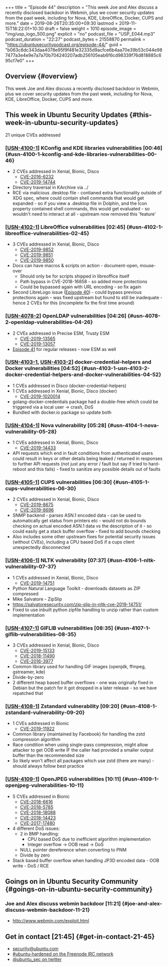 +++
title = "Episode 44"
description = "This week Joe and Alex discuss a recently disclosed backdoor in Webmin, plus we cover security updates from the past week, including for Nova, KDE, LibreOffice, Docker, CUPS and more."
date = 2019-08-26T20:35:00+09:30
lastmod = 2019-11-15T18:22:01+10:30
draft = false
weight = 1010
episode_image = "img/usp_logo_500.png"
explicit = "no"
podcast_file = "USP_E044.mp3"
podcast_duration = "22:27"
podcast_bytes = 21558870
permalink = "https://ubuntusecuritypodcast.org/episode-44/"
guid = "b063c8dc343daa4078e95f9f481e32335d9acfce6b4aa70e39b53c044e987477a3e4e9e7a7a70b704240207adb256105eab6f6cd98339f76d818885c695cf7e0"
+++

## Overview {#overview}

This week Joe and Alex discuss a recently disclosed backdoor in Webmin, plus we cover security updates from the past week, including for Nova, KDE, LibreOffice, Docker, CUPS and more.


## This week in Ubuntu Security Updates {#this-week-in-ubuntu-security-updates}

21 unique CVEs addressed


### [[USN-4100-1](https://usn.ubuntu.com/4100-1/)] KConfig and KDE libraries vulnerabilities [00:46] {#usn-4100-1-kconfig-and-kde-libraries-vulnerabilities-00-46}

-   2 CVEs addressed in Xenial, Bionic, Disco
    -   [CVE-2016-6232](https://people.canonical.com/~ubuntu-security/cve/CVE-2016-6232)
    -   [CVE-2019-14744](https://people.canonical.com/~ubuntu-security/cve/CVE-2019-14744)
-   Directory traversal in KArchive via ../
-   RCE via malicious .desktop file - contianed extra functionality outside
    of XDG spec, where could contain shell commands that would get expanded -
    so if you view a .desktop file in Dolphin, and the Icon property
    contained shell commands, this would get evaluated - so wouldn't need to
    interact at all - upstream now removed this 'feature'


### [[USN-4102-1](https://usn.ubuntu.com/4102-1/)] LibreOffice vulnerabilities [02:45] {#usn-4102-1-libreoffice-vulnerabilities-02-45}

-   3 CVEs addressed in Xenial, Bionic, Disco
    -   [CVE-2019-9852](https://people.canonical.com/~ubuntu-security/cve/CVE-2019-9852)
    -   [CVE-2019-9851](https://people.canonical.com/~ubuntu-security/cve/CVE-2019-9851)
    -   [CVE-2019-9850](https://people.canonical.com/~ubuntu-security/cve/CVE-2019-9850)
-   Docs can have macros & scripts on action - document-open, mouse-over
    -   Should only be for scripts shipped in libreoffice itself
    -   Path bypass in CVE-2018-16858 - so added more protections
    -   Could be bypassed again with URL encoding - so fix again
-   Second LibreLogo issue ([Episode 40](https://ubuntusecuritypodcast.org/episode-40/)) - could bypass previous protections
    again - was fixed upstream but found to still be inadequate - hence 2
    CVEs for this (incomplete fix the first time around)


### [[USN-4078-2](https://usn.ubuntu.com/4078-2/)] OpenLDAP vulnerabilities [04:26] {#usn-4078-2-openldap-vulnerabilities-04-26}

-   2 CVEs addressed in Precise ESM, Trusty ESM
    -   [CVE-2019-13565](https://people.canonical.com/~ubuntu-security/cve/CVE-2019-13565)
    -   [CVE-2019-13057](https://people.canonical.com/~ubuntu-security/cve/CVE-2019-13057)
-   [Episode 41](https://ubuntusecuritypodcast.org/episode-41/) for regular releases - now ESM as well


### [[USN-4103-1](https://usn.ubuntu.com/4103-1/), [USN-4103-2](https://usn.ubuntu.com/4103-2/)] docker-credential-helpers and Docker vulnerabilities [04:52] {#usn-4103-1-usn-4103-2-docker-credential-helpers-and-docker-vulnerabilities-04-52}

-   1 CVEs addressed in Disco (docker-credential-helpers)
-   1 CVEs addressed in Xenial, Bionic, Disco (docker)
    -   [CVE-2019-1020014](//people.canonical.com/~ubuntu-security/cve/CVE-2019-1020014)
-   golang-docker-credentials package had a double-free which could be
    triggered via a local user -> crash, DoS
-   Bundled with docker.io package so update both


### [[USN-4104-1](https://usn.ubuntu.com/4104-1/)] Nova vulnerability [05:28] {#usn-4104-1-nova-vulnerability-05-28}

-   1 CVEs addressed in Xenial, Bionic, Disco
    -   [CVE-2019-14433](https://people.canonical.com/~ubuntu-security/cve/CVE-2019-14433)
-   API requests which end in fault conditions from authenticated users could
    result in keys or other details being leaked / returned in responses to
    further API requests (not just any error / fault but say if tried to
    hard-reboot and this fails) - fixed to sanitize any possible details out
    of faults


### [[USN-4105-1](https://usn.ubuntu.com/4105-1/)] CUPS vulnerabilities [06:30] {#usn-4105-1-cups-vulnerabilities-06-30}

-   2 CVEs addressed in Xenial, Bionic, Disco
    -   [CVE-2019-8675](https://people.canonical.com/~ubuntu-security/cve/CVE-2019-8675)
    -   [CVE-2019-8696](https://people.canonical.com/~ubuntu-security/cve/CVE-2019-8696)
-   SNMP backend - parses ASN.1 encoded data - can be used to automatically
    get status from printers etc - would not do bounds checking on actual
    encoded ASN.1 data vs the description of it - so could easily get a stack
    buffer overflow - fixed to add bounds checking
-   Also includes some other upstream fixes for potential security issues
    (without CVEs), including a CPU based DoS if a cups client unexpectedly
    disconnected


### [[USN-4106-1](https://usn.ubuntu.com/4106-1/)] NLTK vulnerability [07:37] {#usn-4106-1-nltk-vulnerability-07-37}

-   1 CVEs addressed in Xenial, Bionic, Disco
    -   [CVE-2019-14751](https://people.canonical.com/~ubuntu-security/cve/CVE-2019-14751)
-   Python Natural Language Toolkit - downloads datasets as ZIP compressed
-   Mike Salvatore - ZipSlip
-   <https://salvatoresecurity.com/zip-slip-in-nltk-cve-2019-14751/>
-   Fixed to use inbuilt python zipfile handling to unzip rather than custom
    implementation


### [[USN-4107-1](https://usn.ubuntu.com/4107-1/)] GIFLIB vulnerabilities [08:35] {#usn-4107-1-giflib-vulnerabilities-08-35}

-   3 CVEs addressed in Xenial, Bionic, Disco
    -   [CVE-2019-15133](https://people.canonical.com/~ubuntu-security/cve/CVE-2019-15133)
    -   [CVE-2018-11490](https://people.canonical.com/~ubuntu-security/cve/CVE-2018-11490)
    -   [CVE-2016-3977](https://people.canonical.com/~ubuntu-security/cve/CVE-2016-3977)
-   Common library used for handling GIF images (openjdk, ffmpeg, gstreamer, kde)
-   Divide-by-zero
-   2 different heap based buffer overflows - one was originally fixed in
    Debian but the patch for it got dropped in a later release - so we have
    repatched that


### [[USN-4108-1](https://usn.ubuntu.com/4108-1/)] Zstandard vulnerability [09:20] {#usn-4108-1-zstandard-vulnerability-09-20}

-   1 CVEs addressed in Bionic
    -   [CVE-2019-11922](https://people.canonical.com/~ubuntu-security/cve/CVE-2019-11922)
-   Common library (maintained by Facebook) for handling the zstd compression algorithm
-   Race condition when using single-pass compression, might allow attacker
    to get OOB write IF the caller had provided a smaller output buffer than
    the recommended size
-   So likely won't affect all packages which use zstd (there are many) -
    should always follow best practice


### [[USN-4109-1](https://usn.ubuntu.com/4109-1/)] OpenJPEG vulnerabilities [10:11] {#usn-4109-1-openjpeg-vulnerabilities-10-11}

-   5 CVEs addressed in Bionic
    -   [CVE-2018-6616](https://people.canonical.com/~ubuntu-security/cve/CVE-2018-6616)
    -   [CVE-2018-5785](https://people.canonical.com/~ubuntu-security/cve/CVE-2018-5785)
    -   [CVE-2018-18088](https://people.canonical.com/~ubuntu-security/cve/CVE-2018-18088)
    -   [CVE-2018-14423](https://people.canonical.com/~ubuntu-security/cve/CVE-2018-14423)
    -   [CVE-2017-17480](https://people.canonical.com/~ubuntu-security/cve/CVE-2017-17480)
-   4 different DoS issues:
    -   2 in BMP handling:
        -   CPU based DoS due to inefficient algorithm implementation
        -   Integer overflow -> OOB read -> DoS
    -   NULL pointer dereference when converting to PNM
    -   Divide by zero
-   Stack based buffer overflow when handling JP3D encoded data - OOB write -
    DoS / RCE


## Goings on in Ubuntu Security Community {#goings-on-in-ubuntu-security-community}


### Joe and Alex discuss webmin backdoor [11:21] {#joe-and-alex-discuss-webmin-backdoor-11-21}

-   <http://www.webmin.com/exploit.html>


## Get in contact [21:45] {#get-in-contact-21-45}

-   [security@ubuntu.com](mailto:security@ubuntu.com)
-   [#ubuntu-hardened on the Freenode IRC network](http://webchat.freenode.net/#ubuntu-hardened)
-   [@ubuntu\_sec on twitter](https://twitter.com/ubuntu%5Fsec)